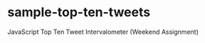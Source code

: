 sample-top-ten-tweets
=====================

JavaScript Top Ten Tweet Intervalometer (Weekend Assignment)
